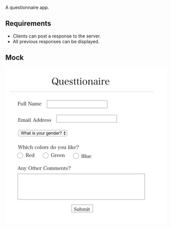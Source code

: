 A questionnaire app.

## Requirements

* Clients can post a response to the server.
* All previous responses can be displayed.

## Mock

![Alt text](./questionnaire-mock.png?raw=true "Mock Image")
